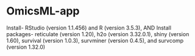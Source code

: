 # OmicsML-app
Install- RStudio (version 1.1.456) and R (version 3.5.3), AND Install packages- reticulate (version 1.20), h2o (version 3.32.0.1), shiny (version 1.60), survival (version 1.0.3), survminer (version 0.4.5), and survcomp (version 1.32.0)
